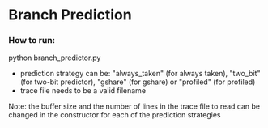 # Branch Prediction

### How to run:
python branch_predictor.py <prediction strategy> <trace file>
  - prediction strategy can be: "always_taken" (for always taken), "two_bit" (for two-bit predictor), "gshare" (for gshare) or "profiled" (for profiled)
  - trace file needs to be a valid filename 

Note: the buffer size and the number of lines in the trace file to read can be changed in the constructor for each of the prediction strategies
